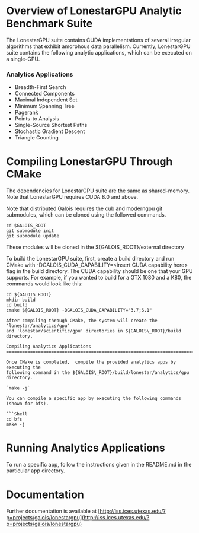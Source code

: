 Overview of LonestarGPU Analytic Benchmark Suite
================================================================================

The LonestarGPU suite contains CUDA implementations of several
irregular algorithms that exhibit amorphous data parallelism.
Currently, LonestarGPU suite contains the following analytic applications,
which can be executed on a single-GPU.

### Analytics Applications
  * Breadth-First Search 
  * Connected Components
  * Maximal Independent Set
  * Minimum Spanning Tree
  * Pagerank
  * Points-to Analysis
  * Single-Source Shortest Paths
  * Stochastic Gradient Descent
  * Triangle Counting

Compiling LonestarGPU Through CMake 
================================================================================

The dependencies for LonestarGPU suite are the same as shared-memory.
Note that  LonestarGPU requires CUDA 8.0 and above.

Note that distributed Galois requires the cub and moderngpu git submodules,
which can be cloned using the followed commands.

```Shell
cd $GALOIS_ROOT
git submodule init
git submodule update
```
These modules will be cloned in the ${GALOIS\_ROOT}/external directory

To build the LonestarGPU suite, first, create a build directory and
run CMake with -DGALOIS\_CUDA\_CAPABILITY=\<insert CUDA capability here\> flag
in the build directory. The CUDA capability should be one that your
GPU supports. For example, if you wanted to build for a GTX 1080 and a K80,
the commands would look like this:

```Shell
cd ${GALOIS_ROOT}
mkdir build
cd build
cmake ${GALOIS_ROOT} -DGALOIS_CUDA_CAPABILITY="3.7;6.1"

After compiling through CMake, the system will create the 'lonestar/analytics/gpu'
and 'lonestar/scientific/gpu' directories in ${GALOIS\_ROOT}/build directory. 

Compiling Analytics Applications
================================================================================

Once CMake is completed,  compile the provided analytics apps by executing the 
following command in the ${GALOIS\_ROOT}/build/lonestar/analytics/gpu directory.

`make -j`

You can compile a specific app by executing the following commands (shown for bfs).

```Shell
cd bfs
make -j
```

Running Analytics Applications
================================================================================

To run a specific app, follow the instructions given in the README.md
in the particular app directory. 

Documentation
================================================================================

Further documentation is available at
[http://iss.ices.utexas.edu/?p=projects/galois/lonestargpu](http://iss.ices.utexas.edu/?p=projects/galois/lonestargpu)




